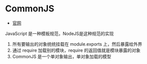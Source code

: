 # CommonJS

* [官网](http://www.commonjs.org/)

JavaScript 是一种模板规范，NodeJS是这种规范的实现

1. 所有要输出的对象统统挂载在 module.exports 上，然后暴露给外界
2. 通过 require 加载别的模块，require 的返回值就是模块暴露的对象
3. CommonJS 是一个单对象输出，单对象加载的模型
